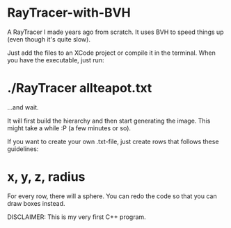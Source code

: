 RayTracer-with-BVH
==================

A RayTracer I made years ago from scratch. It uses BVH to speed things up (even though it's quite slow).

Just add the files to an XCode project or compile it in the terminal. When you have the executable, just run: 

# ./RayTracer allteapot.txt

...and wait. 

It will first build the hierarchy and then start generating the image. This might take a while :P (a few minutes or so). 

If you want to create your own .txt-file, just create rows that follows these guidelines: 

# x, y, z, radius

For every row, there will a sphere. You can redo the code so that you can draw boxes instead. 

DISCLAIMER: 
This is my very first C++ program. 
 
